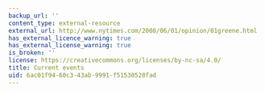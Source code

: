 ```yaml
---
backup_url: ''
content_type: external-resource
external_url: http://www.nytimes.com/2008/06/01/opinion/01greene.html
has_external_licence_warning: true
has_external_license_warning: true
is_broken: ''
license: https://creativecommons.org/licenses/by-nc-sa/4.0/
title: Current events
uid: 6ac01f94-60c3-43ab-9991-f51530528fad
---
```


